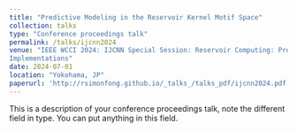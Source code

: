 ```yaml
---
title: "Predictive Modeling in the Reservoir Kernel Motif Space"
collection: talks
type: "Conference proceedings talk"
permalink: /talks/ijcnn2024
venue: "IEEE WCCI 2024: IJCNN Special Session: Reservoir Computing: Progress in Methods, Applications, and
Implementations"
date: 2024-07-01
location: "Yokohama, JP"
paperurl: 'http://rsimonfong.github.io/_talks_/talks_pdf/ijcnn2024.pdf'
---
```


This is a description of your conference proceedings talk, note the different field in type. You can put anything in this field.
